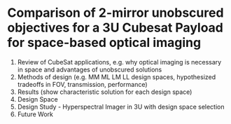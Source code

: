 # Comparison of 2-mirror unobscured objectives for a 3U Cubesat Payload for space-based optical imaging
1) Review of CubeSat applications, e.g. why optical imaging is necessary in space and advantages of unobscured solutions
2) Methods of design (e.g. MM ML LM LL design spaces, hypothesized tradeoffs in FOV, transmission, performance)
3) Results (show characteristic solution for each design space)
4) Design Space
5) Design Study - Hyperspectral Imager in 3U with design space selection
6) Future Work
